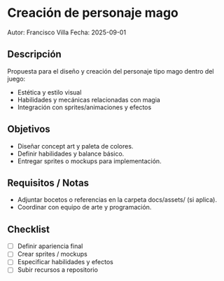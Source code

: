 # Creación de personaje mago
Autor: Francisco Villa
Fecha: 2025-09-01

## Descripción
Propuesta para el diseño y creación del personaje tipo mago dentro del juego:
- Estética y estilo visual
- Habilidades y mecánicas relacionadas con magia
- Integración con sprites/animaciones y efectos

## Objetivos
- Diseñar concept art y paleta de colores.
- Definir habilidades y balance básico.
- Entregar sprites o mockups para implementación.

## Requisitos / Notas
- Adjuntar bocetos o referencias en la carpeta docs/assets/ (si aplica).
- Coordinar con equipo de arte y programación.

## Checklist
- [ ] Definir apariencia final
- [ ] Crear sprites / mockups
- [ ] Especificar habilidades y efectos
- [ ] Subir recursos a repositorio
